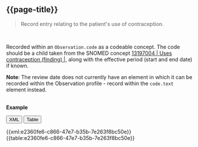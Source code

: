 ## {{page-title}} <span class="mro-circle required"></span>

> Record entry relating to the patient's use of contraception.

<br />

Recorded within an `Observation.code` as a codeable concept. The code should be a child taken from the SNOMED concept [13197004 | Uses contraception (finding) |](https://termbrowser.nhs.uk/?perspective=full&conceptId1=13197004), along with the effective period (start and end date) if known.

<div class="nhsd-a-box nhsd-a-box--bg-light-blue nhsd-!t-margin-bottom-6 nhsd-t-body">
  <b>Note</b>: The review date does not currently have an element in which it can be recorded within the Observation profile - record within the <code>code.text</code> element instead.
</div>


<br />

**Example**

<button class="nhsd-a-button active" onclick="openTab(event, 'XML View')">XML</button>
<button class="nhsd-a-button nhsd-a-button--outline" onclick="openTab(event, 'Table View')">Table</button>

<div class="example" class="nhsd-!t-margin-bottom-6">
  <div id="XML View" class="tabcontent nhsd-!t-margin-bottom-6" style="display:block"> 
    {{xml:e2360fe6-c866-47e7-b35b-7e263f8bc50e}}
  </div>
  <div id="Table View" class="tabcontent nhsd-!t-margin-bottom-6">
    {{table:e2360fe6-c866-47e7-b35b-7e263f8bc50e}}
  </div>
</div>